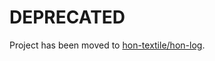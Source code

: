 # DEPRECATED
Project has been moved to [hon-textile/hon-log](https://github.com/SJTU-OpenNetwork/hon-textile/tree/master/hon-log).